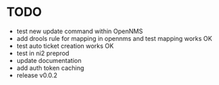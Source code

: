 # TODO

* test new update command within OpenNMS
* add drools rule for mapping in opennms and test mapping works OK
* test auto ticket creation works OK
* test in ni2 preprod
* update documentation
* add auth token caching
* release v0.0.2


